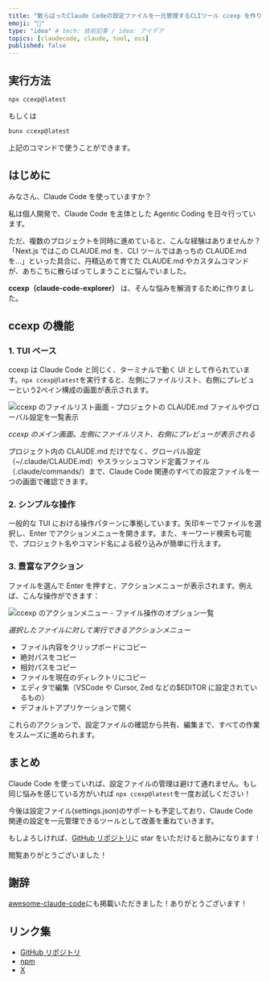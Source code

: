 ```yaml
---
title: "散らばったClaude Codeの設定ファイルを一元管理するCLIツール ccexp を作りました"
emoji: "🔎"
type: "idea" # tech: 技術記事 / idea: アイデア
topics: [claudecode, claude, tool, oss]
published: false
---
```


## 実行方法

```bash
npx ccexp@latest
```

もしくは

```bash
bunx ccexp@latest
```

上記のコマンドで使うことができます。

## はじめに

みなさん、Claude Code を使っていますか？

私は個人開発で、Claude Code を主体とした Agentic Coding を日々行っています。

ただ、複数のプロジェクトを同時に進めていると、こんな経験はありませんか？「Next.js ではこの CLAUDE.md を、CLI ツールではあっちの CLAUDE.md を...」といった具合に、丹精込めて育てた CLAUDE.md やカスタムコマンドが、あちこちに散らばってしまうことに悩んでいました。

**ccexp（claude-code-explorer）** は、そんな悩みを解消するために作りました。

## ccexp の機能

### 1. TUI ベース

ccexp は Claude Code と同じく、ターミナルで動く UI として作られています。`npx ccexp@latest`を実行すると、左側にファイルリスト、右側にプレビューという2ペイン構成の画面が表示されます。

![ccexp のファイルリスト画面 - プロジェクトの CLAUDE.md ファイルやグローバル設定を一覧表示](https://api.izanami.dev/storage/v1/object/public/pictures/eyecatch/ac12d936-8830-4e4c-bd98-fbb0f97fad7e/5c70608d-178c-48f2-a5f9-398213b305e5.png)

*ccexp のメイン画面。左側にファイルリスト、右側にプレビューが表示される*

プロジェクト内の CLAUDE.md だけでなく、グローバル設定（~/.claude/CLAUDE.md）やスラッシュコマンド定義ファイル（.claude/commands/）まで、Claude Code 関連のすべての設定ファイルを一つの画面で確認できます。

### 2. シンプルな操作

一般的な TUI における操作パターンに準拠しています。矢印キーでファイルを選択し、Enter でアクションメニューを開きます。また、キーワード検索も可能で、プロジェクト名やコマンド名による絞り込みが簡単に行えます。

### 3. 豊富なアクション

ファイルを選んで Enter を押すと、アクションメニューが表示されます。例えば、こんな操作ができます：

![ccexp のアクションメニュー - ファイル操作のオプション一覧](https://api.izanami.dev/storage/v1/object/public/pictures/eyecatch/ac12d936-8830-4e4c-bd98-fbb0f97fad7e/77477f4f-864f-4492-952d-9338e96f9aef.png)

*選択したファイルに対して実行できるアクションメニュー*

- ファイル内容をクリップボードにコピー
- 絶対パスをコピー
- 相対パスをコピー
- ファイルを現在のディレクトリにコピー
- エディタで編集（VSCode や Cursor, Zed などの$EDITOR に設定されているもの）
- デフォルトアプリケーションで開く

これらのアクションで、設定ファイルの確認から共有、編集まで、すべての作業をスムーズに進められます。

## まとめ

Claude Code を使っていれば、設定ファイルの管理は避けて通れません。もし同じ悩みを感じている方がいれば `npx ccexp@latest`を一度お試しください！

今後は設定ファイル(settings.json)のサポートも予定しており、Claude Code 関連の設定を一元管理できるツールとして改善を重ねていきます。

もしよろしければ、[GitHub リポジトリ](https://github.com/nyatinte/ccexp)に star をいただけると励みになります！

閲覧ありがとうございました！

## 謝辞

[awesome-claude-code](https://github.com/hesreallyhim/awesome-claude-code)にも掲載いただきました！ありがとうございます！

## リンク集

- [GitHub リポジトリ](https://github.com/nyatinte/ccexp)
- [npm](https://www.npmjs.com/package/ccexp)
- [X](https://x.com/nyatinte/status/1942569219117498577)
